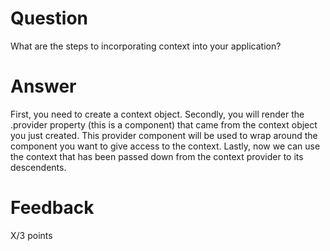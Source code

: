 # Question

What are the steps to incorporating context into your application?

# Answer
First, you need to create a context object.
Secondly, you will render the .provider property (this is a component) that came from the context object you just created. This provider component will be used to wrap around the component you want to give access to the context.
Lastly, now we can use the context that has been passed down from the context provider to its descendents. 

# Feedback

X/3 points
